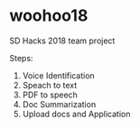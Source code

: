 # woohoo18
SD Hacks 2018 team project

Steps:
1. Voice Identification
2. Speach to text
3. PDF to speech
4. Doc Summarization
5. Upload docs and Application
